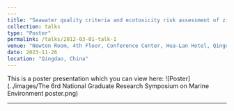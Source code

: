 ```yaml
---
---
title: "Seawater quality criteria and ecotoxicity risk assessment of zinc oxide nanoparticles based on data of resident marine organisms in China"
collection: talks
type: "Poster"
permalink: /talks/2012-03-01-talk-1
venue: "Newton Room, 4th Floor, Conference Center, Hua-Lan Hotel, Qingdao"
date: 2023-11-26
location: "Qingdao, China"
---
```

This is a poster presentation which you can view here: ![Poster](../images/The 6rd National Graduate Research Symposium on Marine Environment poster.png)


---


